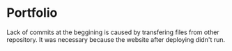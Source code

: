 # Portfolio

Lack of commits at the beggining is caused by transfering files from other repository. It was necessary because the website after deploying didn't run.
